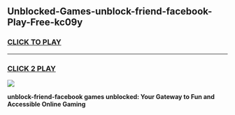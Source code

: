 
## Unblocked-Games-unblock-friend-facebook-Play-Free-kc09y
<h3>
<a href="https://premium76.site?title=unblock-friend-facebook&ref=18A1">CLICK TO PLAY</a></h3>
<hr>

<h3>
<a href="https://premium76.site?title=unblock-friend-facebook&ref=18A1">CLICK 2 PLAY</a>
  
</h3>

<a href="https://premium76.site?title=unblock-friend-facebook&ref=18A1"><img src="https://clearcache.store/games.png"></a>


**unblock-friend-facebook games unblocked: Your Gateway to Fun and Accessible Online Gaming**

